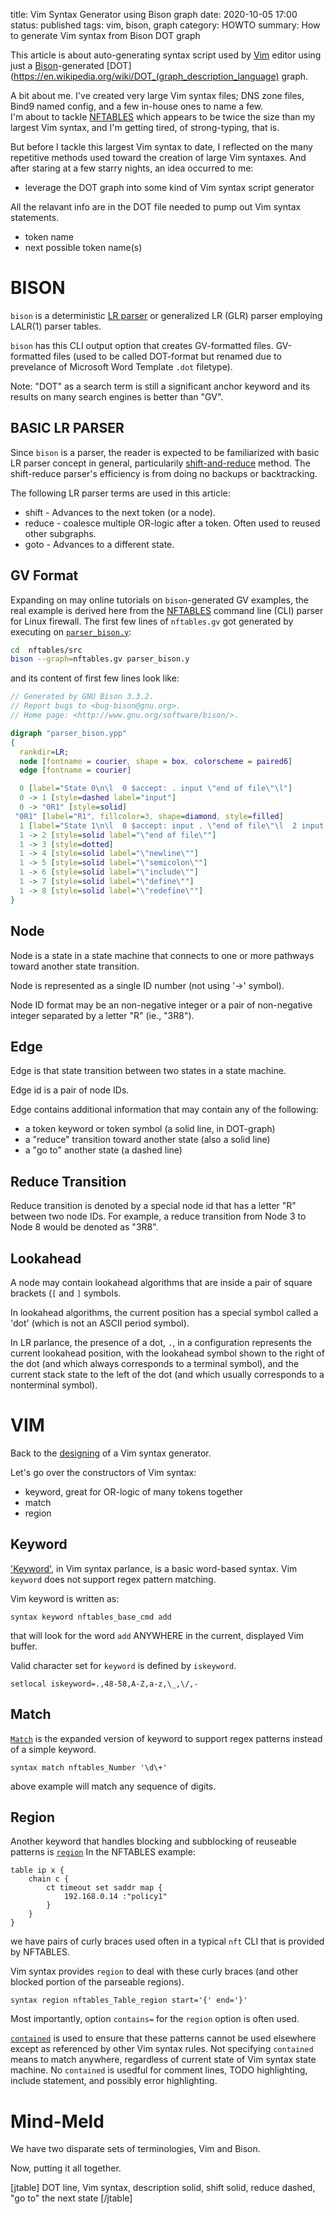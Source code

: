 title: Vim Syntax Generator using Bison graph
date: 2020-10-05 17:00
status: published
tags: vim, bison, graph
category: HOWTO
summary: How to generate Vim syntax from Bison DOT graph


This article is about auto-generating syntax script used by 
[Vim](https://github.com/vim/vim) editor using just 
a [Bison](https://www.gnu.org/software/bison/)-generated 
[DOT](https://en.wikipedia.org/wiki/DOT_(graph_description_language) graph.

A bit about me.  I've created very large Vim syntax files; DNS zone files, 
Bind9 named config, and a few in-house  ones to name a few.  
I'm about to tackle [NFTABLES](https://wiki.nftables.org/)
which appears to be twice the size than my largest Vim syntax, 
and I'm getting tired, of strong-typing, that is.

But before I tackle this largest Vim syntax to date, I reflected on the
many repetitive methods used toward the creation of large Vim syntaxes.
And after staring at a few starry nights, an idea occurred to me:

* leverage the DOT graph into some kind of Vim syntax script generator

All the relavant info are in the DOT file needed to pump out 
Vim syntax statements.

* token name
* next possible token name(s)

BISON
=====
`bison` is a deterministic [LR parser](https://en.wikipedia.org/wiki/LR_parser)
or generalized LR (GLR) parser employing LALR(1) parser tables. 

`bison` has this CLI output option that creates GV-formatted files.
GV-formatted files (used to be called DOT-format but renamed
due to prevelance of Microsoft Word Template `.dot` filetype).

Note: "DOT" as a search term is still a significant anchor keyword and
its results on many search engines is better than "GV".

BASIC LR PARSER
---------------
Since `bison` is a parser, the reader is expected to be familiarized
with basic LR parser concept in general, particularily 
[shift-and-reduce](https://en.wikipedia.org/wiki/Shift-reduce_parser)
method. The shift-reduce parser's efficiency is from doing 
no backups or backtracking.

The following LR parser terms are used in this article:

* shift - Advances to the next token (or a node).
* reduce - coalesce multiple OR-logic after a token. Often used to reused other
  subgraphs.
* goto - Advances to a different state.

GV Format
---------
Expanding on may online tutorials on `bison`-generated GV examples, the
real example is derived here from the [NFTABLES](https://wiki.nftables.org/) 
command line (CLI) parser for Linux firewall.
The first few lines of `nftables.gv` got generated 
by executing on
[`parser_bison.y`](http://git.netfilter.org/nftables/tree/src/parser_bison.y):

```bash
cd  nftables/src
bison --graph=nftables.gv parser_bison.y
```
and its content of first few lines look like:
```dot
// Generated by GNU Bison 3.3.2.
// Report bugs to <bug-bison@gnu.org>.
// Home page: <http://www.gnu.org/software/bison/>.

digraph "parser_bison.ypp"
{
  rankdir=LR;
  node [fontname = courier, shape = box, colorscheme = paired6]
  edge [fontname = courier]

  0 [label="State 0\n\l  0 $accept: . input \"end of file\"\l"]
  0 -> 1 [style=dashed label="input"]
  0 -> "0R1" [style=solid]
 "0R1" [label="R1", fillcolor=3, shape=diamond, style=filled]
  1 [label="State 1\n\l  0 $accept: input . \"end of file\"\l  2 input: input . line\l"]
  1 -> 2 [style=solid label="\"end of file\""]
  1 -> 3 [style=dotted]
  1 -> 4 [style=solid label="\"newline\""]
  1 -> 5 [style=solid label="\"semicolon\""]
  1 -> 6 [style=solid label="\"include\""]
  1 -> 7 [style=solid label="\"define\""]
  1 -> 8 [style=solid label="\"redefine\""]
}
```

Node
----
Node is a state in a state machine that connects to one or more pathways
toward another state transition.

Node is represented as a single ID number (not using '->' symbol).

Node ID format may be an non-negative integer or a pair of
non-negative integer separated by a letter "R" (ie., "3R8").

Edge
----
Edge is that state transition between two states in a state machine.

Edge id is a pair of node IDs.

Edge contains additional information that may contain any of the following:

* a token keyword or token symbol (a solid line, in DOT-graph) 
* a "reduce" transition toward another state (also a solid line)
* a "go to" another state (a dashed line)

Reduce Transition
-----------------
Reduce transition is denoted by a special node id that has a letter "R"
between two node IDs.  For example, a reduce transition from Node 3 to Node 8
would be denoted as "3R8".

Lookahead
---------
A node may contain lookahead algorithms that are inside a pair of square 
brackets (`[` and `]` symbols.  

In lookahead algorithms, the current position has a special symbol 
called a 'dot' (which is not an ASCII period symbol).

In LR parlance, the presence of a dot, `.`, in a configuration represents the 
current lookahead position, with the lookahead symbol shown to the 
right of the dot (and which always corresponds to a terminal symbol), 
and the current stack state to the left of the dot (and which 
usually corresponds to a nonterminal symbol). 

VIM
======
Back to the
[designing](https://vim.fandom.com/wiki/Creating_your_own_syntax_files)
of a Vim syntax generator. 

Let's go over the constructors of Vim syntax:

* keyword, great for OR-logic of many tokens together
* match
* region

Keyword
-------
['Keyword'](http://vimdoc.sourceforge.net/htmldoc/syntax.html#:syn-keyword), 
in Vim syntax parlance, is a basic word-based syntax. 
Vim `keyword` does not support regex pattern matching.  

Vim keyword
is written as:
```vim
syntax keyword nftables_base_cmd add
```
that will look for the word `add` ANYWHERE in the current, displayed Vim buffer.

Valid character set for `keyword` is defined by `iskeyword`.
```vim
setlocal iskeyword=.,48-58,A-Z,a-z,\_,\/,-
```

Match
-----
[`Match`](http://vimdoc.sourceforge.net/htmldoc/syntax.html#:syn-match)
is the expanded version of keyword to support regex patterns instead
of a simple keyword.
```vim
syntax match nftables_Number '\d\+'
```
above example will match any sequence of digits.

Region
------
Another keyword that handles blocking and subblocking of reuseable patterns
is [`region`](http://vimdoc.sourceforge.net/htmldoc/syntax.html#:syn-region)
In the NFTABLES example:
```
table ip x {
    chain c {
        ct timeout set saddr map {
            192.168.0.14 :"policy1"
        }
    }
}
```
we have pairs of curly braces used often in a typical `nft` CLI that is
provided by NFTABLES.

Vim syntax provides `region` to deal with these curly braces (and other 
blocked portion of the parseable regions).
```vim
syntax region nftables_Table_region start='{' end='}'
```

Most importantly, option `contains=` for the `region` option is 
often used.

[`contained`](http://vimdoc.sourceforge.net/htmldoc/syntax.html#:syn-arguments)
is used to ensure that these patterns cannot be used elsewhere
except as referenced by other Vim syntax rules.  Not specifying `contained`
means to match anywhere, regardless of current state of Vim syntax
state machine.  No `contained` is usedful for comment lines, TODO highlighting,
include statement, and possibly error highlighting.


Mind-Meld
=========
We have two disparate sets of terminologies, Vim and Bison.

Now, putting it all together.

[jtable]
DOT line, Vim syntax, description
solid, shift
solid, reduce
dashed, "go to" the next state
[/jtable]

